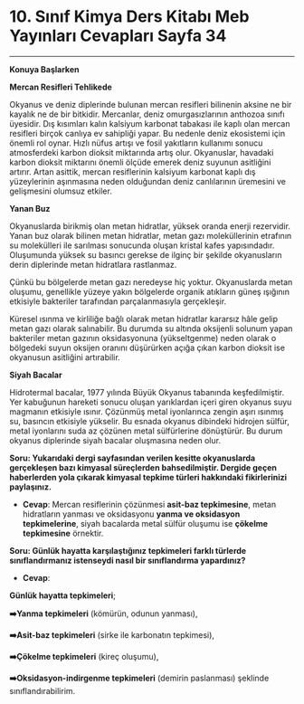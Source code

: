 # 10. Sınıf Kimya Ders Kitabı Meb Yayınları Cevapları Sayfa 34

---

**Konuya Başlarken**

**Mercan Resifleri Tehlikede**

Okyanus ve deniz diplerinde bulunan mercan resifleri bilinenin aksine ne bir kayalık ne de bir bitkidir. Mercanlar, deniz omurgasızlarının anthozoa sınıfı üyesidir. Dış kısımları kalın kalsiyum karbonat tabakası ile kaplı olan mercan resifleri birçok canlıya ev sahipliği yapar. Bu nedenle deniz ekosistemi için önemli rol oynar. Hızlı nüfus artışı ve fosil yakıtların kullanımı sonucu atmosferdeki karbon dioksit miktarında artış olur. Okyanuslar, havadaki karbon dioksit miktarını önemli ölçüde emerek deniz suyunun asitliğini artırır. Artan asittik, mercan resiflerinin kalsiyum karbonat kaplı dış yüzeylerinin aşınmasına neden olduğundan deniz canlılarının üremesini ve gelişmesini olumsuz etkiler.

**Yanan Buz**

Okyanuslarda birikmiş olan metan hidratlar, yüksek oranda enerji rezervidir. Yanan buz olarak bilinen metan hidratlar, metan gazı moleküllerinin etrafının su molekülleri ile sarılması sonucunda oluşan kristal kafes yapısındadır. Oluşumunda yüksek su basıncı gerekse de ilginç bir şekilde okyanusların derin diplerinde metan hidratlara rastlanmaz.

Çünkü bu bölgelerde metan gazı neredeyse hiç yoktur. Okyanuslarda metan oluşumu, genellikle yüzeye yakın bölgelerde organik atıkların güneş ışığının etkisiyle bakteriler tarafından parçalanmasıyla gerçekleşir.

Küresel ısınma ve kirliliğe bağlı olarak metan hidratlar kararsız hâle gelip metan gazı olarak salınabilir. Bu durumda su altında oksijenli solunum yapan bakteriler metan gazının oksidasyonuna (yükseltgenme) neden olarak o bölgedeki suyun oksijen oranını düşürürken açığa çıkan karbon dioksit ise okyanusun asitliğini artırabilir.

**Siyah Bacalar**

Hidrotermal bacalar, 1977 yılında Büyük Okyanus tabanında keşfedilmiştir. Yer kabuğunun hareketi sonucu oluşan yarıklardan içeri giren okyanus suyu magmanın etkisiyle ısınır. Çözünmüş metal iyonlarınca zengin aşırı ısınmış su, basıncın etkisiyle yükselir. Bu esnada okyanus dibindeki hidrojen sülfür, metal iyonlarını suda az çözünen metal sülfürlerine dönüştürür. Bu durum okyanus diplerinde siyah bacalar oluşmasına neden olur.

**Soru: Yukarıdaki dergi sayfasından verilen kesitte okyanuslarda gerçekleşen bazı kimyasal süreçlerden bahsedilmiştir. Dergide geçen haberlerden yola çıkarak kimyasal tepkime türleri hakkındaki fikirlerinizi paylaşınız.**

-   **Cevap**: Mercan resiflerinin çözünmesi **asit-baz tepkimesine**, metan hidratların yanması ve oksidasyonu **yanma ve oksidasyon tepkimelerine**, siyah bacalarda metal sülfür oluşumu ise **çökelme tepkimesine** örnektir.

**Soru: Günlük hayatta karşılaştığınız tepkimeleri farklı türlerde sınıflandırmanız istenseydi nasıl bir sınıflandırma yapardınız?**

-   **Cevap**:

**Günlük hayatta tepkimeleri**;

**➡️Yanma tepkimeleri** (kömürün, odunun yanması),

**➡️Asit-baz tepkimeleri** (sirke ile karbonatın tepkimesi),

**➡️Çökelme tepkimeleri** (kireç oluşumu),

**➡️Oksidasyon-indirgenme tepkimeleri** (demirin paslanması) şeklinde sınıflandırabilirim.
